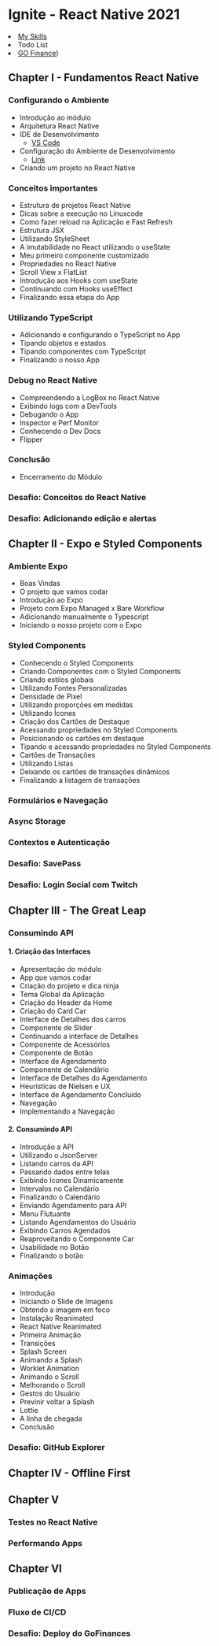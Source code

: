 # Ignite - React Native 2021

<li><a href="https://github.com/douglasdl/MySkills">My Skills</a></li>
<li>Todo List</li>
<li><a href="https://github.com/douglasdl/Ignite-React-Native-GoFinance">GO Finance</a>)</li>

## Chapter I - Fundamentos React Native

### Configurando o Ambiente
- Introdução ao módulo
- Arquitetura React Native
- IDE de Desenvolvimento
  - [VS Code](https://visualstudio.microsoft.com/pt-br/) 
- Configuração do Ambiente de Desenvolvimento
  - [Link](https://react-native.rocketseat.dev/)
- Criando um projeto no React Native

### Conceitos importantes
- Estrutura de projetos React Native
- Dicas sobre a execução no Linuxcode
- Como fazer reload na Aplicação e Fast Refresh
- Estrutura JSX
- Utilizando StyleSheet
- A imutabilidade no React utilizando o useState
- Meu primeiro componente customizado
- Propriedades no React Native
- Scroll View x FlatList
- Introdução aos Hooks com useState
- Continuando com Hooks useEffect
- Finalizando essa etapa do App

### Utilizando TypeScript
- Adicionando e configurando o TypeScript no App
- Tipando objetos e estados
- Tipando componentes com TypeScript
- Finalizando o nosso App

### Debug no React Native
- Compreendendo a LogBox no React Native
- Exibindo logs com a DevTools
- Debugando o App
- Inspector e Perf Monitor
- Conhecendo o Dev Docs
- Flipper

### Conclusão
- Encerramento do Módulo

### Desafio: Conceitos do React Native

### Desafio: Adicionando edição e alertas


## Chapter II - Expo e Styled Components

### Ambiente Expo
- Boas Vindas
- O projeto que vamos codar
- Introdução ao Expo
- Projeto com Expo Managed x Bare Workflow
- Adicionando manualmente o Typescript
- Iniciando o nosso projeto com o Expo

### Styled Components
- Conhecendo o Styled Components
- Criando Componentes com o Styled Components
- Criando estilos globais
- Utilizando Fontes Personalizadas
- Densidade de Pixel
- Utilizando proporções em medidas
- Utilizando Ícones
- Criação dos Cartões de Destaque
- Acessando propriedades no Styled Components
- Posicionando os cartões em destaque
- Tipando e acessando propriedades no Styled Components
- Cartões de Transações
- Utilizando Listas
- Deixando os cartões de transações dinâmicos
- Finalizando a listagem de transações

### Formulários e Navegação

### Async Storage

### Contextos e Autenticação

### Desafio: SavePass

### Desafio: Login Social com Twitch


## Chapter III - The Great Leap

### Consumindo API

#### 1. Criação das Interfaces
- Apresentação do módulo
- App que vamos codar
- Criação do projeto e dica ninja
- Tema Global da Aplicação
- Criação do Header da Home
- Criação do Card Car
- Interface de Detalhes dos carros
- Componente de Slider
- Continuando a interface de Detalhes
- Componente de Acessórios
- Componente de Botão
- Interface de Agendamento
- Componente de Calendário
- Interface de Detalhes do Agendamento
- Heurísticas de Nielsen e UX
- Interface de Agendamento Concluído
- Navegação
- Implementando a Navegação

#### 2. Consumindo API
- Introdução a API
- Utilizando o JsonServer
- Listando carros da API
- Passando dados entre telas
- Exibindo Icones Dinamicamente
- Intervalos no Calendário
- Finalizando o Calendário
- Enviando Agendamento para API
- Menu Flutuante
- Listando Agendamentos do Usuário
- Exibindo Carros Agendados
- Reaproveitando o Componente Car
- Usabilidade no Botão
- Finalizando o botão

### Animações
- Introdução
- Iniciando o Slide de Imagens
- Obtendo a imagem em foco
- Instalação Reanimated
- React Native Reanimated
- Primeira Animação
- Transições
- Splash Screen
- Animando a Splash
- Worklet Animation
- Animando o Scroll
- Melhorando o Scroll
- Gestos do Usuário
- Previnir voltar a Splash
- Lottie
- A linha de chegada
- Conclusão

### Desafio: GitHub Explorer


## Chapter IV - Offline First



## Chapter V 

### Testes no React Native

### Performando Apps

## Chapter VI 

### Publicação de Apps

### Fluxo de CI/CD

### Desafio: Deploy do GoFinances


